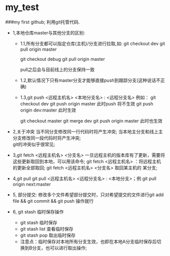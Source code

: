 # my_test
###my first github; 
利用git托管代码.
- 1,本地仓库master与其他分支的区别:
	- 1.1,所有分支都可以指定仓库(主机)/分支进行拉取,如: 
		git checkout dev
		git pull origin master

		git checkout debug
		git pull origin master

		pull之后会与目前线上的分支保持一致
	- 1.2,默认情况下只有master分支才能够直接push到跟踪分支(这种说话不正确)
	- 1.3,git push <远程主机名> <本地分支名> : <远程分支名> 
		例如： 
		git checkout dev
		git push origin master 
		此时push 将不生效
		git push origin dev:master
		此时生效

		git checkout master
		git merge dev
		git push origin master
		此时也生效
- 2,关于冲突
	当不同分支修改同一行代码时将产生冲突;
	当本地主分支和线上主分支修改同一段代码时将产生冲突;	
	git的冲突似乎很常见;

- 3,git fetch <远程主机名> <分支名>
	一旦远程主机的版本库有了更新，需要将这些更新取回到本地，可以用该命令;
	git fetch <远程主机名> ：将远程主机的更新全部取回;
	git fetch <远程主机名> <分支名>  取回某主机的 某分支;
- 4,git pull
	git pull <远程主机名> <远程分支名> : <本地分支>；例 git pull origin next:master
- 5, 部分提交:
    修改多个文件希望部分提交时，只对希望提交的文件进行git add file && git commit && git push 操作就行
- 6, git stash 临时保存操作
    - git stash 临时保存
    - git stash list 查看临时保存
    - git stash pop 取出临时保存
    - 注意点：临时保存对本地所有分支生效，也即在本地A分支临时保存后切换到B分支，也可以进行取出操作;
